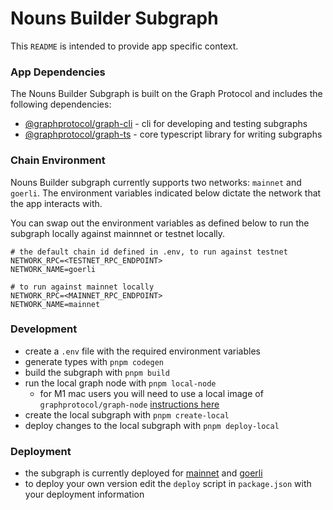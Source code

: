 # Nouns Builder Subgraph

This `README` is intended to provide app specific context.

### App Dependencies

The Nouns Builder Subgraph is built on the Graph Protocol and includes the following dependencies:

- [@graphprotocol/graph-cli](https://www.npmjs.com/package/@graphprotocol/graph-cli) - cli for developing and testing subgraphs
- [@graphprotocol/graph-ts](https://www.npmjs.com/package/@graphprotocol/graph-ts) - core typescript library for writing subgraphs

### Chain Environment

Nouns Builder subgraph currently supports two networks: `mainnet` and `goerli`. The environment variables indicated below dictate the network that the app interacts with.

You can swap out the environment variables as defined below to run the subgraph locally against mainnnet or testnet locally.

```
# the default chain id defined in .env, to run against testnet
NETWORK_RPC=<TESTNET_RPC_ENDPOINT>
NETWORK_NAME=goerli

# to run against mainnet locally
NETWORK_RPC=<MAINNET_RPC_ENDPOINT>
NETWORK_NAME=mainnet
```

### Development

- create a `.env` file with the required environment variables
- generate types with `pnpm codegen`
- build the subgraph with `pnpm build`
- run the local graph node with `pnpm local-node`
  - for M1 mac users you will need to use a local image of `graphprotocol/graph-node` [instructions here](https://github.com/graphprotocol/graph-node/tree/master/docker)
- create the local subgraph with `pnpm create-local`
- deploy changes to the local subgraph with `pnpm deploy-local`

### Deployment

- the subgraph is currently deployed for [mainnet](https://thegraph.com/hosted-service/subgraph/neokry/nouns-builder-mainnet) and [goerli](https://thegraph.com/hosted-service/subgraph/neokry/nouns-builder-goerli)
- to deploy your own version edit the `deploy` script in `package.json` with your deployment information

